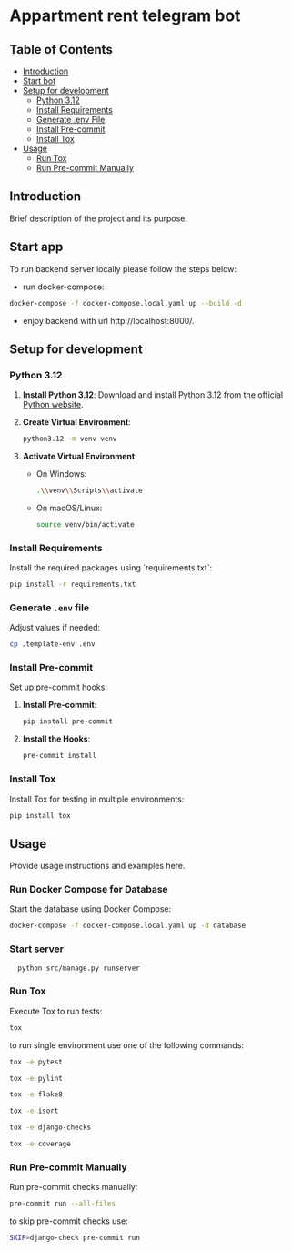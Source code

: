 # Appartment rent telegram bot

## Table of Contents

- [Introduction](#introduction)
- [Start bot](#start-app)
- [Setup for development](#setup)
    - [Python 3.12](#python-312)
    - [Install Requirements](#install-requirements)
    - [Generate .env File](#generate-env-file)
    - [Install Pre-commit](#install-pre-commit)
    - [Install Tox](#install-tox)
- [Usage](#usage)
    - [Run Tox](#run-tox)
    - [Run Pre-commit Manually](#run-pre-commit-manually)


## Introduction

Brief description of the project and its purpose.


## Start app

To run backend server locally please follow the steps below:

* run docker-compose:
```bash
docker-compose -f docker-compose.local.yaml up --build -d
```

* enjoy backend with url http://localhost:8000/.



## Setup for development

### Python 3.12

1. **Install Python 3.12**:
   Download and install Python 3.12 from the official [Python website](https://www.python.org/downloads/).

2. **Create Virtual Environment**:
   ```bash
   python3.12 -m venv venv
   ```

3. **Activate Virtual Environment**:
    - On Windows:
      ```bash
      .\\venv\\Scripts\\activate
      ```
    - On macOS/Linux:
      ```bash
      source venv/bin/activate
      ```

### Install Requirements

Install the required packages using \`requirements.txt\`:

```bash
pip install -r requirements.txt
```

### Generate `.env` file

Adjust values if needed:

```bash
cp .template-env .env
```

### Install Pre-commit

Set up pre-commit hooks:

1. **Install Pre-commit**:
   ```bash
   pip install pre-commit
   ```

2. **Install the Hooks**:
   ```bash
   pre-commit install
   ```

### Install Tox

Install Tox for testing in multiple environments:

```bash
pip install tox
```

## Usage

Provide usage instructions and examples here.

### Run Docker Compose for Database

Start the database using Docker Compose:

```bash
docker-compose -f docker-compose.local.yaml up -d database
```

### Start server

```bash
  python src/manage.py runserver
```

### Run Tox

Execute Tox to run tests:

```bash
tox
```

to run single environment use one of the following commands:

```bash
tox -e pytest
```

```bash
tox -e pylint
```

```bash
tox -e flake8
```

```bash
tox -e isort
```

```bash
tox -e django-checks
```

```bash
tox -e coverage
```

### Run Pre-commit Manually

Run pre-commit checks manually:

```bash
pre-commit run --all-files
```

to skip pre-commit checks use:

```bash
SKIP=django-check pre-commit run
```
